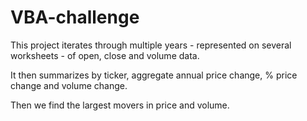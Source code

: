# VBA-challenge

This project iterates through multiple years - represented on several worksheets - of open, close and volume data.

It then summarizes by ticker, aggregate annual price change, % price change and volume change.

Then we find the largest movers in price and volume.
